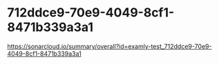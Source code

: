 # 712ddce9-70e9-4049-8cf1-8471b339a3a1
https://sonarcloud.io/summary/overall?id=examly-test_712ddce9-70e9-4049-8cf1-8471b339a3a1
